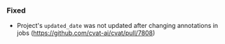 ### Fixed

- Project's `updated_date` was not updated after changing annotations in jobs
  (<https://github.com/cvat-ai/cvat/pull/7808>)
